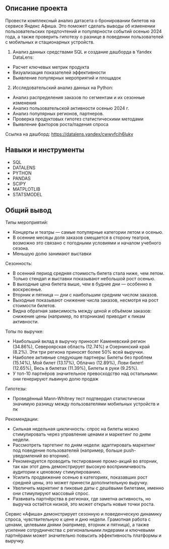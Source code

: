 ## Описание проекта
Провести комплексный анализ датасета о бронировании билетов на сервисе Яндекс Афиша. Это поможет сделать выводы об изменении пользовательских предпочтений и популярности событий осенью 2024 года, а также проверить гипотезу о разнице в поведении пользователей с мобильных и стационарных устройств.

1. Анализ данных средствами SQL и создание дашборда в Yandex DataLens:
- Расчет ключевых метрик продукта
- Визуализация показателей эффективности
- Выявление популярных мероприятий и площадок

2. Исследовательский анализ данных на Python:
- Анализ распределения заказов по сегментам и их сезонные изменения
- Анализ пользовательской активности осенью 2024 г.
- Анализ популярных регионов, партнеров.
- Проверка продуктовых гипотез статистическими методами
- Выявление факторов роста/падения спроса

Ссылка на дашборд: https://datalens.yandex/cwwvfcih6luky

## Навыки и инструменты
- SQL
- DATALENS
- PYTHON
- PANDAS
- SCIPY
- MATPLOTLIB
- STATSMODEL

## Общий вывод

Типы мероприятий:
- Концерты и театры — самые популярные категории летом и осенью.
- В осенние месяцы доля заказов смещается в сторону театров, возможно это связано с погодными условиями и началом учебного сезона.
- Меньшую долю занимают выставки

Сезонность:
- В осенний период средняя стоимость билета стала ниже, чем летом. Только стендап и выставки показывают небольшой рост осенью.
- В выходные цена билета выше, чем в будние дни — особенно в воскресенье.
- Вторник и пятница — дни с наибольшим средним числом заказов.
- Выходные показывают снижение числа заказов, несмотря на рост стоимости билетов.
- Видна обратная зависимость между ценой и объёмом заказов: снижение цены (например, по вторникам) приводит к пикам активности.

Топы по выручке:
- Наибольший вклад в выручку приносят Каменевский регион (34.86%), Североярская область (12.74%) и Озернинский край (8.2%). Эти три региона приносят более 50% всей выручки.
- Наиболее активные следующие партнеры: Билеты без проблем (15.14%), Мой билет (13.17%), Облачко (12.89%), Лови билет! (12.65%), Весь в билетах (11.39%), Билеты в руки (9.25%).
- У топ-10 партнёров значительное превосходство над остальными: они генерируют львиную долю продаж

Гипотезы:
- Проведённый Mann-Whitney тест подтвердил статистически значимую разницу между пользователями мобильных устройств и пк

Рекомендации:
- Сильная недельная цикличность: спрос на билеты можно стимулировать через управление ценами и маркетинг по дням недели.
- Рассмотреть таргетинг по дням недели: адаптировать маркетинг под поведение пользователей (например, больше push-уведомлений во вторник).
- Рекомендуется проводить тестирование промо-акций во вторник, так как этот день демонстрирует высокую восприимчивость аудитории к ценовому стимулированию.
- Усилить продвижение осенью в категориях, показавших рост средней цены, это может принести дополнительную выручку.
- Увеличить маркетинг в пиковые даты с дешёвыми билетами, именно они стимулируют массовый спрос.
- Развивать партнёрства в регионах, где заметна активность, но выручка остаётся низкой, это может открыть новые точки роста.

Сервис «Афиша» демонстрирует сезонную и поведенческую динамику спроса, чувствительную к цене и дню недели. Грамотная работа с ценами, целевыми днями (например, вторник и пятница), а также усиление сотрудничества с региональными лидерами и ключевыми партнёрами может значительно повысить эффективность платформы и выручку.
